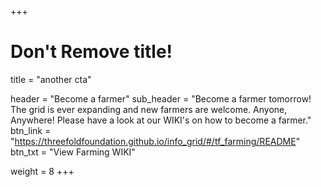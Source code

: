 +++
# Don't Remove title!
title = "another cta"

header = "Become a farmer"
sub_header = "Become a farmer tomorrow!  The grid is ever expanding and new farmers are welcome. Anyone, Anywhere! Please have a look at our WIKI's on how to become a farmer."
btn_link = "https://threefoldfoundation.github.io/info_grid/#/tf_farming/README"
btn_txt = "View Farming WIKI"

weight = 8
+++
